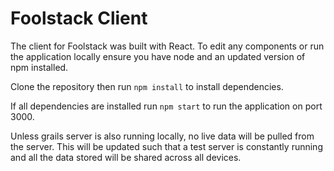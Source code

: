 # Foolstack Client

The client for Foolstack was built with React. To edit any components or run the application locally ensure you have node and an updated version of npm installed.

Clone the repository then run `npm install` to install dependencies. 

If all dependencies are installed run `npm start` to run the application on port 3000.

Unless grails server is also running locally, no live data will be pulled from the server. This will be updated such that a test server is constantly running and all the data stored will be shared across all devices.
